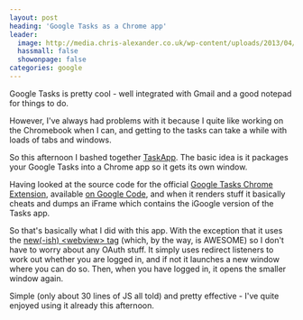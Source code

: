 ```yaml
---
layout: post
heading: 'Google Tasks as a Chrome app'
leader:
  image: http://media.chris-alexander.co.uk/wp-content/uploads/2013/04/screenshot-300x187.jpg
  hassmall: false
  showonpage: false
categories: google
---
```


Google Tasks is pretty cool - well integrated with Gmail and a good notepad for things to do.

However, I've always had problems with it because I quite like working on the Chromebook when I can, and getting to the tasks can take a while with loads of tabs and windows.

So this afternoon I bashed together [TaskApp](https://chrome.google.com/webstore/detail/taskapp/pfhffbadldacimplopjdegdjcnmdfpom?hl=en). The basic idea is it packages your Google Tasks into a Chrome app so it gets its own window.

<!-- Replace missing image from http://media.chris-alexander.co.uk/wp-content/uploads/2013/04/screenshot-300x187.jpg -->

Having looked at the source code for the official [Google Tasks Chrome Extension](https://chrome.google.com/webstore/detail/google-tasks-by-google/dmglolhoplikcoamfgjgammjbgchgjdd), available [on Google Code](https://code.google.com/p/google-tasks-chrome-extension), and when it renders stuff it basically cheats and dumps an iFrame which contains the iGoogle version of the Tasks app.

So that's basically what I did with this app. With the exception that it uses the [new(-ish) &lt;webview&gt; tag](http://web.archive.org/web/20130714204007/http://developer.chrome.com/dev/apps/webview_tag.html) (which, by the way, is AWESOME) so I don't have to worry about any OAuth stuff. It simply uses redirect listeners to work out whether you are logged in, and if not it launches a new window where you can do so. Then, when you have logged in, it opens the smaller window again.

Simple (only about 30 lines of JS all told) and pretty effective - I've quite enjoyed using it already this afternoon.

